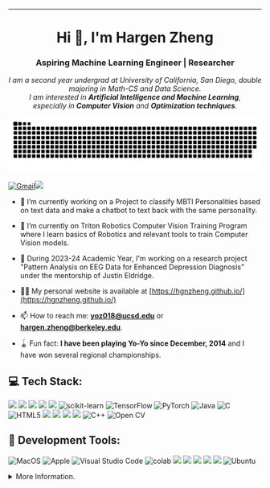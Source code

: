 <!-- <p align="center">
  <img src="https://github.com/hgnzheng/hgnzheng/blob/main/hargen-cover.png" height="200"/>
</p> -->
<hr>
<h1 align="center">Hi 👋, I'm Hargen Zheng</h1>
<h3 align="center">Aspiring Machine Learning Engineer | Researcher</h3>

<p align="center">
  <em>
    I am a second year undergrad at University of California, San Diego, double majoring in Math-CS and Data Science. <br>
    I am interested in <b>Artificial Intelligence and Machine Learning</b>,<br>especially in <b>Computer Vision</b> and <b>Optimization techniques</b>.
  </em> 
</p>

<div align="center">
  <a href="https://1999azzar.github.io/1999AZZAR/">
  <img  src="https://github.com/1999AZZAR/1999AZZAR/blob/main/resources/img/grid-snake.svg"
       alt="snake" /></a>
</div>

<p align="left">
<a href="yoz018@ucsd.edu"><img alt="Gmail" src="https://img.shields.io/badge/Gmail-D14836?style=for-the-badge&logo=gmail&logoColor=white"/></a><a href="https://www.linkedin.com/in/hargen-zheng-75540b218/"><img src="https://img.shields.io/badge/linkedin%20-%230077B5.svg?&style=for-the-badge&logo=linkedin&logoColor=white"/></a>
</p>

- 💬 I’m currently working on a Project to classify MBTI Personalities based on text data and make a chatbot to text back with the same personality.

- 🔱 I’m currently on Triton Robotics Computer Vision Training Program where I learn basics of Robotics and relevant tools to train Computer Vision models.

- 🧠 During 2023-24 Academic Year, I'm working on a research project "Pattern Analysis on EEG Data for Enhanced Depression Diagnosis" under the mentorship of Justin Eldridge.

- 👨‍💻 My personal website is available at [https://hgnzheng.github.io/](https://hgnzheng.github.io/)

- 📫 How to reach me: **yoz018@ucsd.edu** or **hargen.zheng@berkeley.edu**.

- 🪀 Fun fact: **I have been playing Yo-Yo since December, 2014** and I have won several regional championships.

## 💻 Tech Stack:
<p>
<img src="https://img.shields.io/badge/python%20-%2314354C.svg?&style=for-the-badge&logo=python&logoColor=white"/>
<img src="https://img.shields.io/badge/pandas%20-%23150458.svg?&style=for-the-badge&logo=pandas&logoColor=white"/>
<img src="https://img.shields.io/badge/numpy%20-%23013243.svg?&style=for-the-badge&logo=numpy&logoColor=white" />
<img src="https://img.shields.io/badge/SciPy-%230C55A5.svg?style=for-the-badge&logo=scipy&logoColor=%white">
<img src="https://img.shields.io/badge/Matplotlib-%23ffffff.svg?style=for-the-badge&logo=Matplotlib&logoColor=black">
<img alt="scikit-learn" src="https://img.shields.io/badge/sklearn-F7931E?style=for-the-badge&logo=scikit-learn&logoColor=white"/>
<!-- <img alt="Keras" src="https://img.shields.io/badge/Keras%20-%23D00000.svg?&style=for-the-badge&logo=Keras&logoColor=white"/> -->
<img alt="TensorFlow" src="https://img.shields.io/badge/TensorFlow%20-%23FF6F00.svg?&style=for-the-badge&logo=TensorFlow&logoColor=white"/>
<img alt="PyTorch" src="https://img.shields.io/badge/PyTorch%20-%23EE4C2C.svg?&style=for-the-badge&logo=PyTorch&logoColor=white"/>
<img alt="Java" src="https://img.shields.io/badge/Java-ED8B00?style=for-the-badge&logo=openjdk&logoColor=white"/>
<img alt="C" src="https://img.shields.io/badge/c-%2300599C.svg?style=for-the-badge&logo=c&logoColor=white"/>
<img  alt="HTML5" src="https://img.shields.io/badge/html5-%23E34F26.svg?style=for-the-badge&logo=html5&logoColor=white"/>
<img src="https://img.shields.io/badge/VIM-%2311AB00.svg?&style=for-the-badge&logo=vim&logoColor=white"/>
<img src="https://img.shields.io/badge/latex%20-%23008080.svg?&style=for-the-badge&logo=latex&logoColor=white"/>
<img src="https://img.shields.io/badge/r-%23276DC3.svg?style=for-the-badge&logo=r&logoColor=white"/>
<img src="https://img.shields.io/badge/markdown-%23000000.svg?style=for-the-badge&logo=markdown&logoColor=white"/>
<img alt="C++" src="https://img.shields.io/badge/c++-%2300599C.svg?style=for-the-badge&logo=c%2B%2B&logoColor=white"/>
<img alt="Open CV" src="https://img.shields.io/badge/opencv-%23white.svg?style=for-the-badge&logo=opencv&logoColor=white"/>
</p>

## 🔨 Development Tools:
<p>
<img alt="MacOS" src="https://img.shields.io/badge/mac%20os-000000?style=for-the-badge&logo=apple&logoColor=white"/>
<img alt="Apple" src="https://img.shields.io/badge/Apple-%23000000.svg?style=for-the-badge&logo=apple&logoColor=white"/>
<img alt="Visual Studio Code" src="https://img.shields.io/badge/Visual_Studio_Code-0078D4?style=for-the-badge&logo=visual%20studio%20code&logoColor=white"/>
<img  alt="colab" src="https://img.shields.io/badge/Colab-F9AB00?style=for-the-badge&logo=googlecolab&color=525252"/>
<img src="https://img.shields.io/badge/google-4285F4?style=for-the-badge&logo=google&logoColor=white"/>
<img src="https://img.shields.io/badge/Jupyter%20-%23F37626.svg?&style=for-the-badge&logo=Jupyter&logoColor=white"/>
<img src="https://img.shields.io/badge/RStudio-4285F4?style=for-the-badge&logo=rstudio&logoColor=white"/>
<img src="https://img.shields.io/badge/github%20-%23121011.svg?&style=for-the-badge&logo=github&logoColor=white"/>
<img src="https://img.shields.io/badge/GIT-E44C30?style=for-the-badge&logo=git&logoColor=white"/>
<!-- <img src="https://img.shields.io/badge/Google%20Chrome-4285F4?style=for-the-badge&logo=GoogleChrome&logoColor=white"/>
<img src="https://img.shields.io/badge/Google%20Drive-4285F4?style=for-the-badge&logo=googledrive&logoColor=white"/> -->
<img alt="Ubuntu" src="https://img.shields.io/badge/Ubuntu-E95420?style=for-the-badge&logo=ubuntu&logoColor=white"/>
</p>

<details>
<summary>More Information.</summary>
<br> 
  
 
## Places I've Studied:
* Hangzhou Foreign Languages School (Hangzhou, China)
* University of California, Berkeley
* University of California, San Diego

## Relevant Coursework
* Linear Algebra, Multivariable Calculus, Vector Calculus, Intro to Probability, Intro to Stochastic Processes, Concepts of Statistics, Theoretical Foundations of Data Science, Discrete Mathematics, Data Structure, Design and Analysis of Algorithms, Intro to Artificial Intelligence, Convex Optimization, Recommender Systems and Web Mining